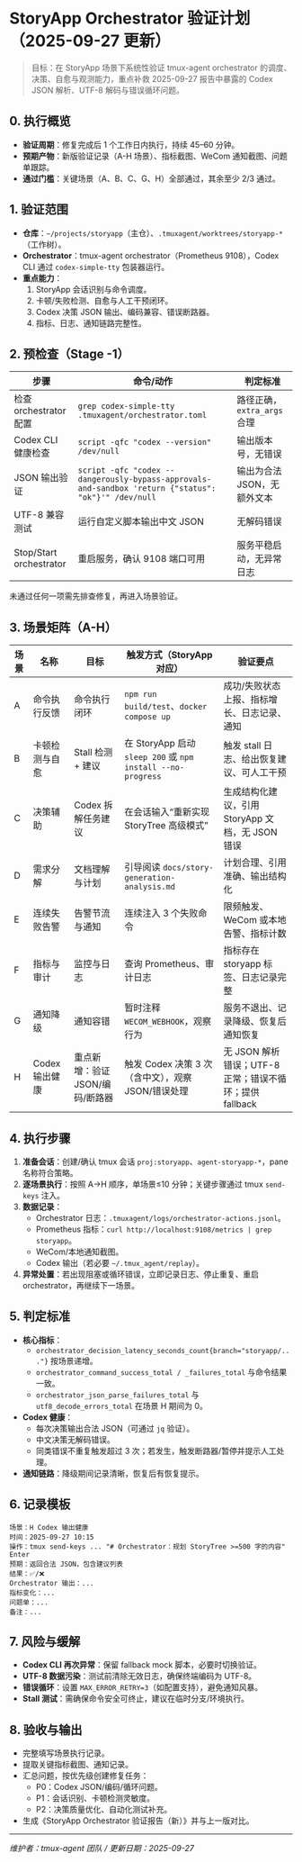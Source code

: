 # StoryApp Orchestrator 验证计划（2025-09-27 更新）

> 目标：在 StoryApp 场景下系统性验证 tmux-agent orchestrator 的调度、决策、自愈与观测能力，重点补救 2025-09-27 报告中暴露的 Codex JSON 解析、UTF-8 解码与错误循环问题。

## 0. 执行概览
- **验证周期**：修复完成后 1 个工作日内执行，持续 45–60 分钟。
- **预期产物**：新版验证记录（A-H 场景）、指标截图、WeCom 通知截图、问题单跟踪。
- **通过门槛**：关键场景（A、B、C、G、H）全部通过，其余至少 2/3 通过。

## 1. 验证范围
- **仓库**：`~/projects/storyapp`（主仓）、`.tmuxagent/worktrees/storyapp-*`（工作树）。
- **Orchestrator**：tmux-agent orchestrator（Prometheus 9108），Codex CLI 通过 `codex-simple-tty` 包装器运行。
- **重点能力**：
  1. StoryApp 会话识别与命令调度。
  2. 卡顿/失败检测、自愈与人工干预闭环。
  3. Codex 决策 JSON 输出、编码兼容、错误断路器。
  4. 指标、日志、通知链路完整性。

## 2. 预检查（Stage -1）
| 步骤 | 命令/动作 | 判定标准 |
| --- | --- | --- |
| 检查 orchestrator 配置 | `grep codex-simple-tty .tmuxagent/orchestrator.toml` | 路径正确，`extra_args` 合理 |
| Codex CLI 健康检查 | `script -qfc "codex --version" /dev/null` | 输出版本号，无错误 |
| JSON 输出验证 | `script -qfc "codex --dangerously-bypass-approvals-and-sandbox 'return {"status": "ok"}'" /dev/null` | 输出为合法 JSON，无额外文本 |
| UTF-8 兼容测试 | 运行自定义脚本输出中文 JSON | 无解码错误 |
| Stop/Start orchestrator | 重启服务，确认 9108 端口可用 | 服务平稳启动，无异常日志 |

未通过任何一项需先排查修复，再进入场景验证。

## 3. 场景矩阵（A-H）
| 场景 | 名称 | 目标 | 触发方式（StoryApp 对应） | 验证要点 |
| --- | --- | --- | --- | --- |
| A | 命令执行反馈 | 命令执行闭环 | `npm run build/test`、`docker compose up` | 成功/失败状态上报、指标增长、日志记录、通知 |
| B | 卡顿检测与自愈 | Stall 检测 + 建议 | 在 StoryApp 启动 `sleep 200` 或 `npm install --no-progress` | 触发 stall 日志、给出恢复建议、可人工干预 |
| C | 决策辅助 | Codex 拆解任务建议 | 在会话输入“重新实现 StoryTree 高级模式” | 生成结构化建议，引用 StoryApp 文档，无 JSON 错误 |
| D | 需求分解 | 文档理解与计划 | 引导阅读 `docs/story-generation-analysis.md` | 计划合理、引用准确、输出结构化 |
| E | 连续失败告警 | 告警节流与通知 | 连续注入 3 个失败命令 | 限频触发、WeCom 或本地告警、指标计数 |
| F | 指标与审计 | 监控与日志 | 查询 Prometheus、审计日志 | 指标存在 storyapp 标签、日志记录完整 |
| G | 通知降级 | 通知容错 | 暂时注释 `WECOM_WEBHOOK`，观察行为 | 服务不退出、记录降级、恢复后通知恢复 |
| H | Codex 输出健康 | 重点新增：验证 JSON/编码/断路器 | 触发 Codex 决策 3 次（含中文），观察 JSON/错误处理 | 无 JSON 解析错误；UTF-8 正常；错误不循环；提供 fallback |

## 4. 执行步骤
1. **准备会话**：创建/确认 tmux 会话 `proj:storyapp`、`agent-storyapp-*`，pane 名称符合策略。
2. **逐场景执行**：按照 A→H 顺序，单场景≤10 分钟；关键步骤通过 tmux `send-keys` 注入。
3. **数据记录**：
   - Orchestrator 日志：`.tmuxagent/logs/orchestrator-actions.jsonl`。
   - Prometheus 指标：`curl http://localhost:9108/metrics | grep storyapp`。
   - WeCom/本地通知截图。
   - Codex 输出（若必要 `~/.tmux_agent/replay`）。
4. **异常处置**：若出现阻塞或循环错误，立即记录日志、停止重复、重启 orchestrator，再继续下一场景。

## 5. 判定标准
- **核心指标**：
  - `orchestrator_decision_latency_seconds_count{branch="storyapp/..."}` 按场景递增。
  - `orchestrator_command_success_total / _failures_total` 与命令结果一致。
  - `orchestrator_json_parse_failures_total` 与 `utf8_decode_errors_total` 在场景 H 期间为 0。
- **Codex 健康**：
  - 每次决策输出合法 JSON（可通过 `jq` 验证）。
  - 中文决策无解码错误。
  - 同类错误不重复触发超过 3 次；若发生，触发断路器/暂停并提示人工处理。
- **通知链路**：降级期间记录清晰，恢复后有恢复提示。

## 6. 记录模板
```
场景：H Codex 输出健康
时间：2025-09-27 10:15
操作：tmux send-keys ... "# Orchestrator：规划 StoryTree >=500 字的内容" Enter
预期：返回合法 JSON，包含建议列表
结果：✅/❌
Orchestrator 输出：...
指标变化：...
问题单：...
备注：...
```

## 7. 风险与缓解
- **Codex CLI 再次异常**：保留 fallback mock 脚本，必要时切换验证。
- **UTF-8 数据污染**：测试前清除无效日志，确保终端编码为 UTF-8。
- **错误循环**：设置 `MAX_ERROR_RETRY=3`（如配置支持），避免通知风暴。
- **Stall 测试**：需确保命令安全可终止，建议在临时分支/环境执行。

## 8. 验收与输出
- 完整填写场景执行记录。
- 提取关键指标截图、通知记录。
- 汇总问题，按优先级创建修复任务：
  - P0：Codex JSON/编码/循环问题。
  - P1：会话识别、卡顿检测灵敏度。
  - P2：决策质量优化、自动化测试补充。
- 生成《StoryApp Orchestrator 验证报告（新）》并与上一版对比。

---
*维护者：tmux-agent 团队 / 更新日期：2025-09-27*

